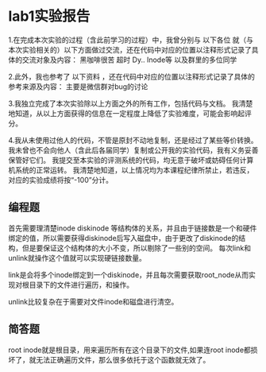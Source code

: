 # lab1实验报告

1.在完成本次实验的过程（含此前学习的过程）中，我曾分别与 以下各位 就（与本次实验相关的）以下方面做过交流，还在代码中对应的位置以注释形式记录了具体的交流对象及内容：
黑咖啡很苦 超时
Dy.. Inode等
以及群里的多位同学

2.此外，我也参考了 以下资料 ，还在代码中对应的位置以注释形式记录了具体的参考来源及内容：
主要是微信群对bug的讨论

3.我独立完成了本次实验除以上方面之外的所有工作，包括代码与文档。 我清楚地知道，从以上方面获得的信息在一定程度上降低了实验难度，可能会影响起评分。

4.我从未使用过他人的代码，不管是原封不动地复制，还是经过了某些等价转换。 我未曾也不会向他人（含此后各届同学）复制或公开我的实验代码，我有义务妥善保管好它们。 我提交至本实验的评测系统的代码，均无意于破坏或妨碍任何计算机系统的正常运转。 我清楚地知道，以上情况均为本课程纪律所禁止，若违反，对应的实验成绩将按“-100”分计。

## 编程题

首先需要理清楚inode diskinode 等结构体的关系，并且由于链接数是一个和硬件绑定的值，所以需要获得diskinode后写入磁盘中，由于更改了diskinode的结构，但是要保证这个结构体的大小不变，所以剔除了一些别的空间。
每次link和unlink就操作这个值就可以实现硬链接数量。

link是会将多个inode绑定到一个diskinode，并且每次需要获取root_node从而实现对根目录下的文件进行遍历，和操作。

unlink比较复杂在于需要对文件inode和磁盘进行清空。

## 简答题

root inode就是根目录，用来遍历所有在这个目录下的文件,如果连root inode都损坏了，就无法正确遍历文件，那么很多依托于这个函数就无效了。

